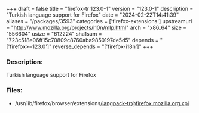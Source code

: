 +++
draft = false
title = "firefox-tr 123.0-1"
version = "123.0-1"
description = "Turkish language support for Firefox"
date = "2024-02-22T14:41:39"
aliases = "/packages/3593"
categories = ['firefox-extensions']
upstreamurl = "http://www.mozilla.org/projects/l10n/mlp.html"
arch = "x86_64"
size = "556604"
usize = "612224"
sha1sum = "723c518e06ff15c70809c8760aba9850197de5d5"
depends = "['firefox>=123.0']"
reverse_depends = "['firefox-i18n']"
+++
### Description: 
Turkish language support for Firefox

### Files: 
* /usr/lib/firefox/browser/extensions/langpack-tr@firefox.mozilla.org.xpi
